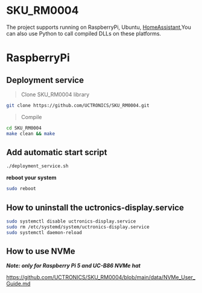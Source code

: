 # SKU_RM0004
The project supports running on RaspberryPi, Ubuntu, [HomeAssistant](https://github.com/UCTRONICS/UCTRONICS_RM0004_HA),You can also use Python to call compiled DLLs on these platforms.
# RaspberryPi

## Deployment service
>  Clone SKU_RM0004 library 
```bash
git clone https://github.com/UCTRONICS/SKU_RM0004.git
```
> Compile 
```bash
cd SKU_RM0004
make clean && make 
```
## Add automatic start script
```bash
./deployment_service.sh   
```
**reboot your system**
```bash
sudo reboot
```
## How to uninstall the uctronics-display.service

```bash
sudo systemctl disable uctronics-display.service
sudo rm /etc/systemd/system/uctronics-display.service
sudo systemctl daemon-reload
```
## How to use NVMe 
***Note: only for Raspberry Pi 5 and UC-B86 NVMe hat***

https://github.com/UCTRONICS/SKU_RM0004/blob/main/data/NVMe_User_Guide.md






